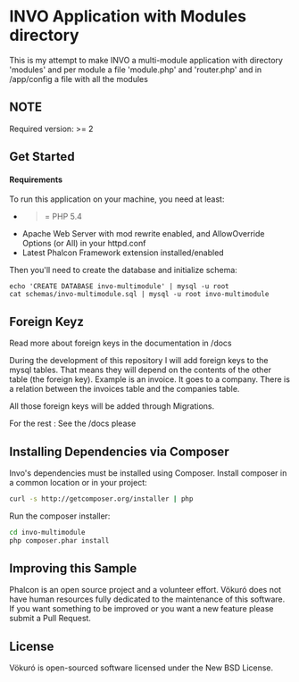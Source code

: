 INVO Application with Modules directory
================================================

This is my attempt to make INVO a multi-module application
with directory 'modules'
and per module a file 'module.php' and 'router.php'
and in /app/config a file with all the modules


NOTE
----
Required version: >= 2

Get Started
-----------

#### Requirements

To run this application on your machine, you need at least:

* >= PHP 5.4
* Apache Web Server with mod rewrite enabled, and AllowOverride Options (or All) in your httpd.conf
* Latest Phalcon Framework extension installed/enabled

Then you'll need to create the database and initialize schema:

    echo 'CREATE DATABASE invo-multimodule' | mysql -u root
    cat schemas/invo-multimodule.sql | mysql -u root invo-multimodule


Foreign Keyz
------------------------------------
Read more about foreign keys in the documentation in /docs

During the development of this repository I will add foreign keys
to the mysql tables. That means they will depend on the contents of the other table
(the foreign key).
Example is an invoice. It goes to a company.
There is a relation between the invoices table and the companies table.

All those foreign keys will be added through Migrations.

For the rest : See the /docs please





Installing Dependencies via Composer
------------------------------------
Invo's dependencies must be installed using Composer. Install composer in a common location or in your project:

```bash
curl -s http://getcomposer.org/installer | php
```

Run the composer installer:

```bash
cd invo-multimodule
php composer.phar install
```

Improving this Sample
---------------------
Phalcon is an open source project and a volunteer effort.
Vökuró does not have human resources fully dedicated to the maintenance of this software.
If you want something to be improved or you want a new feature please submit a Pull Request.

License
-------
Vökuró is open-sourced software licensed under the New BSD License.

